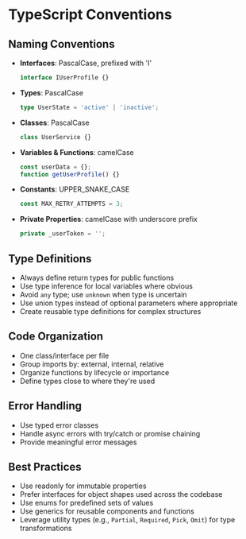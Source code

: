 # TypeScript Conventions

## Naming Conventions

- **Interfaces**: PascalCase, prefixed with 'I'

  ```typescript
  interface IUserProfile {}
  ```

- **Types**: PascalCase

  ```typescript
  type UserState = 'active' | 'inactive';
  ```

- **Classes**: PascalCase

  ```typescript
  class UserService {}
  ```

- **Variables & Functions**: camelCase

  ```typescript
  const userData = {};
  function getUserProfile() {}
  ```

- **Constants**: UPPER_SNAKE_CASE

  ```typescript
  const MAX_RETRY_ATTEMPTS = 3;
  ```

- **Private Properties**: camelCase with underscore prefix

  ```typescript
  private _userToken = '';
  ```

## Type Definitions

- Always define return types for public functions
- Use type inference for local variables where obvious
- Avoid `any` type; use `unknown` when type is uncertain
- Use union types instead of optional parameters where appropriate
- Create reusable type definitions for complex structures

## Code Organization

- One class/interface per file
- Group imports by: external, internal, relative
- Organize functions by lifecycle or importance
- Define types close to where they're used

## Error Handling

- Use typed error classes
- Handle async errors with try/catch or promise chaining
- Provide meaningful error messages

## Best Practices

- Use readonly for immutable properties
- Prefer interfaces for object shapes used across the codebase
- Use enums for predefined sets of values
- Use generics for reusable components and functions
- Leverage utility types (e.g., `Partial`, `Required`, `Pick`, `Omit`) for type transformations
